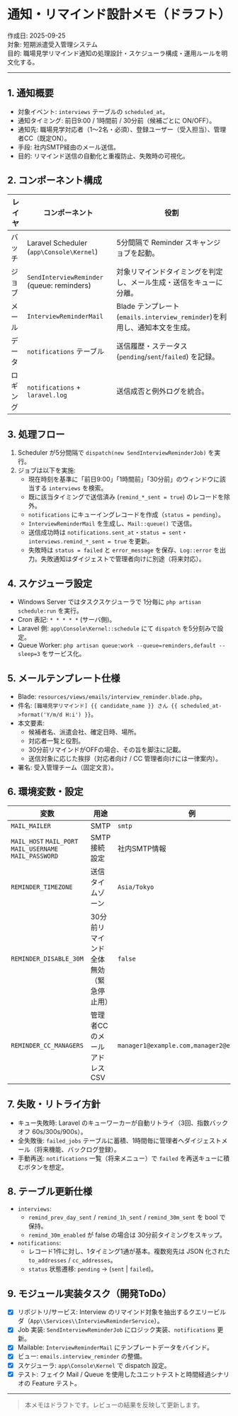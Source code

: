 # 通知・リマインド設計メモ（ドラフト）

作成日: 2025-09-25  
対象: 短期派遣受入管理システム  
目的: 職場見学リマインド通知の処理設計・スケジューラ構成・運用ルールを明文化する。

---

## 1. 通知概要
- 対象イベント: `interviews` テーブルの `scheduled_at`。
- 通知タイミング: 前日9:00 / 1時間前 / 30分前（候補ごとに ON/OFF）。
- 通知先: 職場見学対応者（1〜2名・必須）、登録ユーザー（受入担当）、管理者CC（既定ON）。
- 手段: 社内SMTP経由のメール送信。
- 目的: リマインド送信の自動化と重複防止、失敗時の可視化。

## 2. コンポーネント構成
| レイヤ | コンポーネント | 役割 |
|---|---|---|
| バッチ | Laravel Scheduler (`app\Console\Kernel`) | 5分間隔で Reminder スキャンジョブを起動。 |
| ジョブ | `SendInterviewReminder` (queue: reminders) | 対象リマインドタイミングを判定し、メール生成・送信をキューに分離。 |
| メール | `InterviewReminderMail` | Blade テンプレート(`emails.interview_reminder`)を利用し、通知本文を生成。 |
| データ | `notifications` テーブル | 送信履歴・ステータス (`pending`/`sent`/`failed`) を記録。 |
| ロギング | `notifications` + `laravel.log` | 送信成否と例外ログを統合。 |

## 3. 処理フロー
1. Scheduler が5分間隔で `dispatch(new SendInterviewReminderJob)` を実行。
2. ジョブは以下を実施:
   - 現在時刻を基準に「前日9:00」「1時間前」「30分前」のウィンドウに該当する `interviews` を検索。
   - 既に該当タイミングで送信済み (`remind_*_sent = true`) のレコードを除外。
   - `notifications` にキューイングレコードを作成（`status = pending`）。
   - `InterviewReminderMail` を生成し、`Mail::queue()` で送信。
   - 送信成功時は `notifications.sent_at`・`status = sent`・`interviews.remind_*_sent = true` を更新。
   - 失敗時は `status = failed` と `error_message` を保存、`Log::error` を出力。失敗通知はダイジェストで管理者向けに別途（将来対応）。

## 4. スケジューラ設定
- Windows Server ではタスクスケジューラで 1分毎に `php artisan schedule:run` を実行。
- Cron 表記: `* * * * *` (サーバ側)。
- Laravel 側: `app\Console\Kernel::schedule` にて `dispatch` を5分刻みで設定。
- Queue Worker: `php artisan queue:work --queue=reminders,default --sleep=3` をサービス化。

## 5. メールテンプレート仕様
- Blade: `resources/views/emails/interview_reminder.blade.php`。
- 件名: `[職場見学リマインド] {{ candidate_name }} さん {{ scheduled_at->format('Y/m/d H:i') }}`。
- 本文要素:
  - 候補者名、派遣会社、確定日時、場所。
  - 対応者一覧と役割。
  - 30分前リマインドがOFFの場合、その旨を脚注に記載。
  - 送信対象に応じた挨拶（対応者向け / CC 管理者向けには一律案内）。
- 署名: 受入管理チーム（固定文言）。

## 6. 環境変数・設定
| 変数 | 用途 | 例 |
|---|---|---|
| `MAIL_MAILER` | SMTP | `smtp` |
| `MAIL_HOST` `MAIL_PORT` `MAIL_USERNAME` `MAIL_PASSWORD` | SMTP 接続設定 | 社内SMTP情報 |
| `REMINDER_TIMEZONE` | 送信タイムゾーン | `Asia/Tokyo` |
| `REMINDER_DISABLE_30M` | 30分前リマインド全体無効（緊急停止用） | `false` |
| `REMINDER_CC_MANAGERS` | 管理者CCのメールアドレスCSV | `manager1@example.com,manager2@example.com` |

## 7. 失敗・リトライ方針
- キュー失敗時: Laravel のキューワーカーが自動リトライ（3回、指数バックオフ 60s/300s/900s）。
- 全失敗後: `failed_jobs` テーブルに蓄積、1時間毎に管理者へダイジェストメール（将来機能、バックログ登録）。
- 手動再送: `notifications` 一覧（将来メニュー）で `failed` を再送キューに積むボタンを想定。

## 8. テーブル更新仕様
- `interviews`:
  - `remind_prev_day_sent` / `remind_1h_sent` / `remind_30m_sent` を bool で保持。
  - `remind_30m_enabled` が false の場合は 30分前タイミングをスキップ。
- `notifications`:
  - レコード1件に対し、1タイミング1通が基本。複数宛先は JSON 化された `to_addresses` / `cc_addresses`。
  - `status` 状態遷移: `pending` → (`sent` | `failed`)。

## 9. モジュール実装タスク（開発ToDo）
- [x] リポジトリ/サービス: Interview のリマインド対象を抽出するクエリービルダ（`App\\Services\\InterviewReminderService`）。
- [x] Job 実装: `SendInterviewReminderJob` にロジック実装、`notifications` 更新。
- [x] Mailable: `InterviewReminderMail` にテンプレートデータをバインド。
- [x] ビュー: `emails.interview_reminder` の整備。
- [x] スケジューラ: `app\Console\Kernel` で dispatch 設定。
- [x] テスト: フェイク Mail / Queue を使用したユニットテストと時間経過シナリオの Feature テスト。

---

> 本メモはドラフトです。レビューの結果を反映して更新します。
